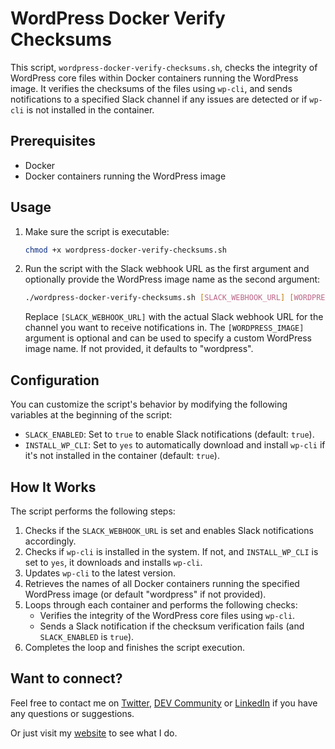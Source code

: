 # WordPress Docker Verify Checksums

This script, `wordpress-docker-verify-checksums.sh`, checks the integrity of WordPress core files within Docker containers running the WordPress image. It verifies the checksums of the files using `wp-cli`, and sends notifications to a specified Slack channel if any issues are detected or if `wp-cli` is not installed in the container.

## Prerequisites

- Docker
- Docker containers running the WordPress image

## Usage

1. Make sure the script is executable:

   ```bash
   chmod +x wordpress-docker-verify-checksums.sh
   ```

2. Run the script with the Slack webhook URL as the first argument and optionally provide the WordPress image name as the second argument:

   ```bash
   ./wordpress-docker-verify-checksums.sh [SLACK_WEBHOOK_URL] [WORDPRESS_IMAGE]
   ```

   Replace `[SLACK_WEBHOOK_URL]` with the actual Slack webhook URL for the channel you want to receive notifications in. The `[WORDPRESS_IMAGE]` argument is optional and can be used to specify a custom WordPress image name. If not provided, it defaults to "wordpress".

## Configuration

You can customize the script's behavior by modifying the following variables at the beginning of the script:

- `SLACK_ENABLED`: Set to `true` to enable Slack notifications (default: `true`).
- `INSTALL_WP_CLI`: Set to `yes` to automatically download and install `wp-cli` if it's not installed in the container (default: `true`).

## How It Works

The script performs the following steps:

1. Checks if the `SLACK_WEBHOOK_URL` is set and enables Slack notifications accordingly.
2. Checks if `wp-cli` is installed in the system. If not, and `INSTALL_WP_CLI` is set to `yes`, it downloads and installs `wp-cli`.
3. Updates `wp-cli` to the latest version.
4. Retrieves the names of all Docker containers running the specified WordPress image (or default "wordpress" if not provided).
5. Loops through each container and performs the following checks:
   - Verifies the integrity of the WordPress core files using `wp-cli`.
   - Sends a Slack notification if the checksum verification fails (and `SLACK_ENABLED` is `true`).
6. Completes the loop and finishes the script execution.

## Want to connect?

Feel free to contact me on [Twitter](https://twitter.com/OnlineAnto), [DEV Community](https://dev.to/antoonline/) or [LinkedIn](https://www.linkedin.com/in/anto-online) if you have any questions or suggestions.

Or just visit my [website](https://anto.online) to see what I do.
